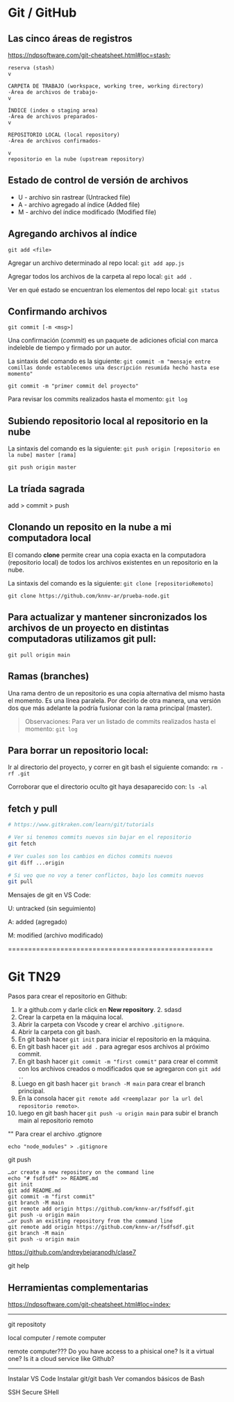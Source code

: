 # Git / GitHub

## Las cinco áreas de registros

https://ndpsoftware.com/git-cheatsheet.html#loc=stash;

```
reserva (stash)
v

CARPETA DE TRABAJO (workspace, working tree, working directory)
-Área de archivos de trabajo-
v

ÍNDICE (index o staging area)
-Área de archivos preparados-
v

REPOSITORIO LOCAL (local repository)
-Área de archivos confirmados-

v
repositorio en la nube (upstream repository)
```

## Estado de control de versión de archivos

- U - archivo sin rastrear (Untracked file)
- A - archivo agregado al índice (Added file)
- M - archivo del índice modificado (Modified file)

## Agregando archivos al índice

```git
git add <file>
```

Agregar un archivo determinado al repo local: `git add app.js`

Agregar todos los archivos de la carpeta al repo local: `git add .`

Ver en qué estado se encuentran los elementos del repo local: `git status`

## Confirmando archivos

```git
git commit [-m <msg>]
```

Una confirmación (_commit_) es un paquete de adiciones oficial con marca indeleble de tiempo y firmado por un autor.

La sintaxis del comando es la siguiente: `git commit -m "mensaje entre comillas donde establecemos una descripción resumida hecho hasta ese momento"`

`git commit -m "primer commit del proyecto"`

Para revisar los commits realizados hasta el momento: `git log`

## Subiendo repositorio local al repositorio en la nube

La sintaxis del comando es la siguiente: `git push origin [repositorio en la nube] master [rama]`

`git push origin master`

## La tríada sagrada

add > commit > push

## Clonando un reposito en la nube a mi computadora local

El comando **clone** permite crear una copia exacta en la computadora (repositorio local) de todos los archivos existentes en un repositorio en la nube.

La sintaxis del comando es la siguiente: `git clone [repositorioRemoto]`

`git clone https://github.com/knnv-ar/prueba-node.git`

## Para actualizar y mantener sincronizados los archivos de un proyecto en distintas computadoras utilizamos git pull:

`git pull origin main`

## Ramas (branches)

Una rama dentro de un repositorio es una copia alternativa del mismo hasta el momento. Es una línea paralela. Por decirlo de otra manera, una versión dos que más adelante la podría fusionar con la rama principal (master).

> Observaciones: Para ver un listado de commits realizados hasta el momento: `git log`

## Para borrar un repositorio local:

Ir al directorio del proyecto, y correr en git bash el siguiente comando: `rm -rf .git`

Corroborar que el directorio oculto git haya desaparecido con: `ls -al`

## fetch y pull

```bash
# https://www.gitkraken.com/learn/git/tutorials

# Ver si tenemos commits nuevos sin bajar en el repositorio
git fetch

# Ver cuales son los cambios en dichos commits nuevos
git diff ...origin

# Si veo que no voy a tener conflictos, bajo los commits nuevos
git pull

```

Mensajes de git en VS Code:

U: untracked (sin seguimiento)

A: added (agregado)

M: modified (archivo modificado)

===================================================

# Git TN29

Pasos para crear el repositorio en Github:

1. Ir a github.com y darle click en **New repository**.
    2.  sdasd
2. Crear la carpeta en la máquina local.
3. Abrir la carpeta con Vscode y crear el archivo `.gitignore`.
4. Abrir la carpeta con git bash.
5. En git bash hacer `git init` para iniciar el repositorio en la máquina.
6. En git bash hacer `git add .` para agregar esos archivos al próximo commit.
7. En git bash hacer `git commit -m "first commit"` para crear el commit con los archivos creados o modificados que se agregaron con `git add .`.
8. Luego en git bash hacer `git branch -M main` para crear el branch principal.
9. En la consola hacer `git remote add <reemplazar por la url del repositorio remoto>`.
10. luego en git bash hacer `git push -u origin main` para subir el branch main al repositorio remoto

"" Para crear el archivo .gtignore

`echo "node_modules" > .gitignore`

git push

```
…or create a new repository on the command line
echo "# fsdfsdf" >> README.md
git init
git add README.md
git commit -m "first commit"
git branch -M main
git remote add origin https://github.com/knnv-ar/fsdfsdf.git
git push -u origin main
…or push an existing repository from the command line
git remote add origin https://github.com/knnv-ar/fsdfsdf.git
git branch -M main
git push -u origin main
```

https://github.com/andreybejaranodh/clase7

git help

## Herramientas complementarias

https://ndpsoftware.com/git-cheatsheet.html#loc=index;

---

git repositoty

local computer / remote computer

remote computer??? Do you have access to a phisical one? Is it a virtual one? Is it a cloud service like Github?

---

Instalar VS Code
Instalar git/git bash
Ver comandos básicos de Bash

SSH Secure SHell
